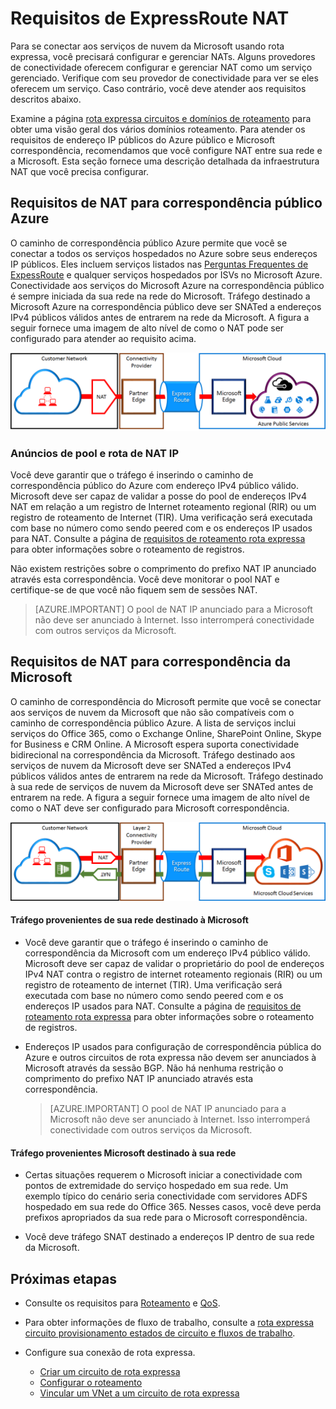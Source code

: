 <properties
   pageTitle="Requisitos de NAT para rota expressa circuitos | Microsoft Azure"
   description="Esta página fornece requisitos detalhados para configurar e gerenciar NAT para rota expressa circuitos."
   documentationCenter="na"
   services="expressroute"
   authors="cherylmc"
   manager="carmonm"
   editor=""/>
<tags
   ms.service="expressroute"
   ms.devlang="na"
   ms.topic="get-started-article"
   ms.tgt_pltfrm="na"
   ms.workload="infrastructure-services"
   ms.date="10/10/2016"
   ms.author="cherylmc"/>

# <a name="expressroute-nat-requirements"></a>Requisitos de ExpressRoute NAT

Para se conectar aos serviços de nuvem da Microsoft usando rota expressa, você precisará configurar e gerenciar NATs. Alguns provedores de conectividade oferecem configurar e gerenciar NAT como um serviço gerenciado. Verifique com seu provedor de conectividade para ver se eles oferecem um serviço. Caso contrário, você deve atender aos requisitos descritos abaixo. 

Examine a página [rota expressa circuitos e domínios de roteamento](expressroute-circuit-peerings.md) para obter uma visão geral dos vários domínios roteamento. Para atender os requisitos de endereço IP públicos do Azure público e Microsoft correspondência, recomendamos que você configure NAT entre sua rede e a Microsoft. Esta seção fornece uma descrição detalhada da infraestrutura NAT que você precisa configurar.

## <a name="nat-requirements-for-azure-public-peering"></a>Requisitos de NAT para correspondência público Azure

O caminho de correspondência público Azure permite que você se conectar a todos os serviços hospedados no Azure sobre seus endereços IP públicos. Eles incluem serviços listados nas [Perguntas Frequentes de ExpessRoute](expressroute-faqs.md) e qualquer serviços hospedados por ISVs no Microsoft Azure. Conectividade aos serviços do Microsoft Azure na correspondência público é sempre iniciada da sua rede na rede do Microsoft. Tráfego destinado a Microsoft Azure na correspondência público deve ser SNATed a endereços IPv4 públicos válidos antes de entrarem na rede da Microsoft. A figura a seguir fornece uma imagem de alto nível de como o NAT pode ser configurado para atender ao requisito acima.

![](./media/expressroute-nat/expressroute-nat-azure-public.png) 

### <a name="nat-ip-pool-and-route-advertisements"></a>Anúncios de pool e rota de NAT IP

Você deve garantir que o tráfego é inserindo o caminho de correspondência público do Azure com endereço IPv4 público válido. Microsoft deve ser capaz de validar a posse do pool de endereços IPv4 NAT em relação a um registro de Internet roteamento regional (RIR) ou um registro de roteamento de Internet (TIR). Uma verificação será executada com base no número como sendo peered com e os endereços IP usados para NAT. Consulte a página de [requisitos de roteamento rota expressa](expressroute-routing.md) para obter informações sobre o roteamento de registros.
 
Não existem restrições sobre o comprimento do prefixo NAT IP anunciado através esta correspondência. Você deve monitorar o pool NAT e certifique-se de que você não fiquem sem de sessões NAT.

>[AZURE.IMPORTANT] O pool de NAT IP anunciado para a Microsoft não deve ser anunciado à Internet. Isso interromperá conectividade com outros serviços da Microsoft.

## <a name="nat-requirements-for-microsoft-peering"></a>Requisitos de NAT para correspondência da Microsoft

O caminho de correspondência do Microsoft permite que você se conectar aos serviços de nuvem da Microsoft que não são compatíveis com o caminho de correspondência público Azure. A lista de serviços inclui serviços do Office 365, como o Exchange Online, SharePoint Online, Skype for Business e CRM Online. A Microsoft espera suporta conectividade bidirecional na correspondência da Microsoft. Tráfego destinado aos serviços de nuvem da Microsoft deve ser SNATed a endereços IPv4 públicos válidos antes de entrarem na rede da Microsoft. Tráfego destinado à sua rede de serviços de nuvem da Microsoft deve ser SNATed antes de entrarem na rede. A figura a seguir fornece uma imagem de alto nível de como o NAT deve ser configurado para Microsoft correspondência.
 
![](./media/expressroute-nat/expressroute-nat-microsoft.png) 


#### <a name="traffic-originating-from-your-network-destined-to-microsoft"></a>Tráfego provenientes de sua rede destinado à Microsoft

- Você deve garantir que o tráfego é inserindo o caminho de correspondência da Microsoft com um endereço IPv4 público válido. Microsoft deve ser capaz de validar o proprietário do pool de endereços IPv4 NAT contra o registro de internet roteamento regionais (RIR) ou um registro de roteamento de internet (TIR). Uma verificação será executada com base no número como sendo peered com e os endereços IP usados para NAT. Consulte a página de [requisitos de roteamento rota expressa](expressroute-routing.md) para obter informações sobre o roteamento de registros.

- Endereços IP usados para configuração de correspondência pública do Azure e outros circuitos de rota expressa não devem ser anunciados à Microsoft através da sessão BGP. Não há nenhuma restrição o comprimento do prefixo NAT IP anunciado através esta correspondência.

    >[AZURE.IMPORTANT] O pool de NAT IP anunciado para a Microsoft não deve ser anunciado à Internet. Isso interromperá conectividade com outros serviços da Microsoft.

#### <a name="traffic-originating-from-microsoft-destined-to-your-network"></a>Tráfego provenientes Microsoft destinado à sua rede

- Certas situações requerem o Microsoft iniciar a conectividade com pontos de extremidade do serviço hospedado em sua rede. Um exemplo típico do cenário seria conectividade com servidores ADFS hospedado em sua rede do Office 365. Nesses casos, você deve perda prefixos apropriados da sua rede para o Microsoft correspondência. 

- Você deve tráfego SNAT destinado a endereços IP dentro de sua rede da Microsoft. 

## <a name="next-steps"></a>Próximas etapas

- Consulte os requisitos para [Roteamento](expressroute-routing.md) e [QoS](expressroute-qos.md).
- Para obter informações de fluxo de trabalho, consulte a [rota expressa circuito provisionamento estados de circuito e fluxos de trabalho](expressroute-workflows.md).
- Configure sua conexão de rota expressa.

    - [Criar um circuito de rota expressa](expressroute-howto-circuit-classic.md)
    - [Configurar o roteamento](expressroute-howto-routing-classic.md)
    - [Vincular um VNet a um circuito de rota expressa](expressroute-howto-linkvnet-classic.md)

